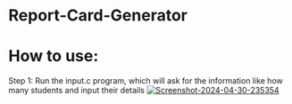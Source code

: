 # Report-Card-Generator
<h1>How to use:</h1>
Step 1: Run the input.c program, which will ask for the information like how many students and input their details
<a href="https://ibb.co/F4XCVGg"><img src="https://i.ibb.co/F4XCVGg/Screenshot-2024-04-30-235354.png" alt="Screenshot-2024-04-30-235354" border="0"></a>
